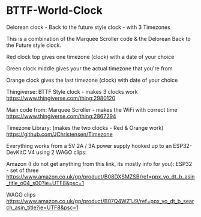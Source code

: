 # BTTF-World-Clock
Delorean clock - Back to the future style clock - with 3 Timezones

This is a combination of the Marquee Scroller code & the Delorean Back to the Future style clock.

Red clock top gives one timezone (clock) with a date of your choice

Green clock middle gives your the actual timezone that you're from

Orange clock gives the last timezone (clock) with date of your choice

Thingiverse:
BTTF Style clock - makes 3 clocks work
https://www.thingiverse.com/thing:2980120

Main code from:
Marquee Scroller - makes the WiFi with correct time
https://www.thingiverse.com/thing:2867294

Timezone Library: (makes the two clocks - Red & Orange work)
https://github.com/JChristensen/Timezone

Everything works from a 5V 2A / 3A power supply hooked up to an ESP32-DevKitC V4
using 2 WAGO clips:

Amazon (I do not get anything from this link, its mostly info for you):
ESP32 - set of three
https://www.amazon.co.uk/gp/product/B08DXSMZSB/ref=ppx_yo_dt_b_asin_title_o04_s00?ie=UTF8&psc=1

WAGO clips
https://www.amazon.co.uk/gp/product/B07Q4WZ1J9/ref=ppx_yo_dt_b_search_asin_title?ie=UTF8&psc=1



